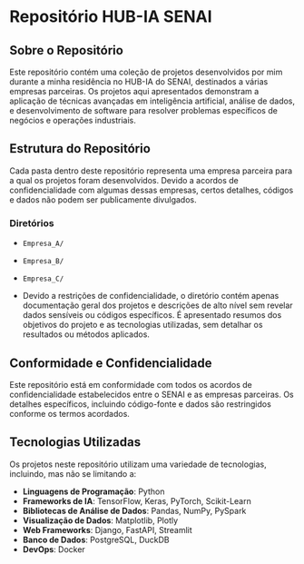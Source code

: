# Repositório HUB-IA SENAI

## Sobre o Repositório

Este repositório contém uma coleção de projetos desenvolvidos por mim durante a minha residência no HUB-IA do SENAI, destinados a várias empresas parceiras. Os projetos aqui apresentados demonstram a aplicação de técnicas avançadas em inteligência artificial, análise de dados, e desenvolvimento de software para resolver problemas específicos de negócios e operações industriais.

## Estrutura do Repositório

Cada pasta dentro deste repositório representa uma empresa parceira para a qual os projetos foram desenvolvidos. Devido a acordos de confidencialidade com algumas dessas empresas, certos detalhes, códigos e dados não podem ser publicamente divulgados.

### Diretórios

- `Empresa_A/` 
- `Empresa_B/` 
- `Empresa_C/` 

- Devido a restrições de confidencialidade, o diretório contém apenas documentação geral dos projetos e descrições de alto nível sem revelar dados sensíveis ou códigos específicos. É apresentado resumos dos objetivos do projeto e as tecnologias utilizadas, sem detalhar os resultados ou métodos aplicados.

## Conformidade e Confidencialidade

Este repositório está em conformidade com todos os acordos de confidencialidade estabelecidos entre o SENAI e as empresas parceiras. Os detalhes específicos, incluindo código-fonte e dados são restringidos conforme os termos acordados.

## Tecnologias Utilizadas

Os projetos neste repositório utilizam uma variedade de tecnologias, incluindo, mas não se limitando a:

- **Linguagens de Programação**: Python
- **Frameworks de IA**: TensorFlow, Keras, PyTorch, Scikit-Learn
- **Bibliotecas de Análise de Dados**: Pandas, NumPy, PySpark
- **Visualização de Dados**: Matplotlib, Plotly
- **Web Frameworks**: Django, FastAPI, Streamlit
- **Banco de Dados**: PostgreSQL, DuckDB
- **DevOps**: Docker

